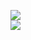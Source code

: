 [![](https://img.shields.io/badge/Made%20With-Github%20Spray-lightgrey.svg?style=for-the-badge&logo=github)](https://github.com/Annihil/github-spray#14607)  
[![](https://i.imgur.com/2DrTn0Z.gif)](https://github.com/Annihil/github-spray)